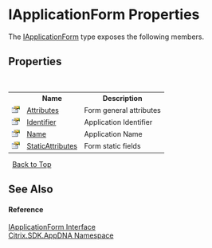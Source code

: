 # IApplicationForm Properties
 

The <a href="T_Citrix_SDK_AppDNA_IApplicationForm">IApplicationForm</a> type exposes the following members.


## Properties
&nbsp;<table><tr><th></th><th>Name</th><th>Description</th></tr><tr><td>![Public property](media/pubproperty.gif "Public property")</td><td><a href="P_Citrix_SDK_AppDNA_IApplicationForm_Attributes">Attributes</a></td><td>
Form general attributes</td></tr><tr><td>![Public property](media/pubproperty.gif "Public property")</td><td><a href="P_Citrix_SDK_AppDNA_IApplicationForm_Identifier">Identifier</a></td><td>
Application Identifier</td></tr><tr><td>![Public property](media/pubproperty.gif "Public property")</td><td><a href="P_Citrix_SDK_AppDNA_IApplicationForm_Name">Name</a></td><td>
Application Name</td></tr><tr><td>![Public property](media/pubproperty.gif "Public property")</td><td><a href="P_Citrix_SDK_AppDNA_IApplicationForm_StaticAttributes">StaticAttributes</a></td><td>
Form static fields</td></tr></table>&nbsp;
<a href="#iapplicationform-properties">Back to Top</a>

## See Also


#### Reference
<a href="T_Citrix_SDK_AppDNA_IApplicationForm">IApplicationForm Interface</a><br /><a href="N_Citrix_SDK_AppDNA">Citrix.SDK.AppDNA Namespace</a><br />